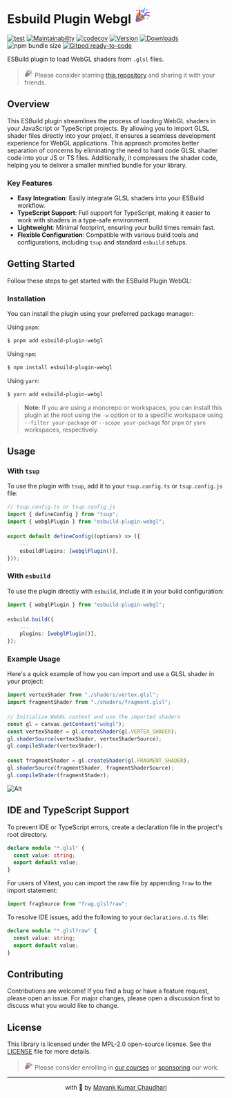 # Esbuild Plugin Webgl <img src="https://github.com/react18-tools/esbuild-plugin-webgl/blob/main/popper.png?raw=true" style="height: 40px"/>

[![test](https://github.com/react18-tools/esbuild-plugin-webgl/actions/workflows/test.yml/badge.svg)](https://github.com/react18-tools/esbuild-plugin-webgl/actions/workflows/test.yml) [![Maintainability](https://api.codeclimate.com/v1/badges/c2532ae011e53b1bf011/maintainability)](https://codeclimate.com/github/react18-tools/esbuild-plugin-webgl/maintainability) [![codecov](https://codecov.io/gh/react18-tools/esbuild-plugin-webgl/graph/badge.svg)](https://codecov.io/gh/react18-tools/esbuild-plugin-webgl) [![Version](https://img.shields.io/npm/v/esbuild-plugin-webgl.svg?colorB=green)](https://www.npmjs.com/package/esbuild-plugin-webgl) [![Downloads](https://img.jsdelivr.com/img.shields.io/npm/d18m/esbuild-plugin-webgl.svg)](https://www.npmjs.com/package/esbuild-plugin-webgl) ![npm bundle size](https://img.shields.io/bundlephobia/minzip/esbuild-plugin-webgl) [![Gitpod ready-to-code](https://img.shields.io/badge/Gitpod-ready--to--code-blue?logo=gitpod)](https://gitpod.io/from-referrer/)

ESBuild plugin to load WebGL shaders from `.glsl` files.

> <img src="https://github.com/react18-tools/esbuild-plugin-webgl/blob/main/popper.png?raw=true" style="height: 20px"/> Please consider starring [this repository](https://github.com/react18-tools/esbuild-plugin-webgl) and sharing it with your friends.

## Overview

This ESBuild plugin streamlines the process of loading WebGL shaders in your JavaScript or TypeScript projects. By allowing you to import GLSL shader files directly into your project, it ensures a seamless development experience for WebGL applications. This approach promotes better separation of concerns by eliminating the need to hard code GLSL shader code into your JS or TS files. Additionally, it compresses the shader code, helping you to deliver a smaller minified bundle for your library.

### Key Features

- **Easy Integration**: Easily integrate GLSL shaders into your ESBuild workflow.
- **TypeScript Support**: Full support for TypeScript, making it easier to work with shaders in a type-safe environment.
- **Lightweight**: Minimal footprint, ensuring your build times remain fast.
- **Flexible Configuration**: Compatible with various build tools and configurations, including `tsup` and standard `esbuild` setups.

## Getting Started

Follow these steps to get started with the ESBuild Plugin WebGL:

### Installation

You can install the plugin using your preferred package manager:

Using `pnpm`:

```bash
$ pnpm add esbuild-plugin-webgl
```

Using `npm`:

```bash
$ npm install esbuild-plugin-webgl
```

Using `yarn`:

```bash
$ yarn add esbuild-plugin-webgl
```

> **Note**: If you are using a monorepo or workspaces, you can install this plugin at the root using the `-w` option or to a specific workspace using `--filter your-package` or `--scope your-package` for `pnpm` or `yarn` workspaces, respectively.

## Usage

### With `tsup`

To use the plugin with `tsup`, add it to your `tsup.config.ts` or `tsup.config.js` file:

```ts
// tsup.config.ts or tsup.config.js
import { defineConfig } from "tsup";
import { webglPlugin } from "esbuild-plugin-webgl";

export default defineConfig((options) => ({
    ...
    esbuildPlugins: [webglPlugin()],
}));
```

### With `esbuild`

To use the plugin directly with `esbuild`, include it in your build configuration:

```ts
import { webglPlugin } from "esbuild-plugin-webgl";

esbuild.build({
    ...
    plugins: [webglPlugin()],
});
```

### Example Usage

Here's a quick example of how you can import and use a GLSL shader in your project:

```ts
import vertexShader from "./shaders/vertex.glsl";
import fragmentShader from "./shaders/fragment.glsl";

// Initialize WebGL context and use the imported shaders
const gl = canvas.getContext("webgl");
const vertexShader = gl.createShader(gl.VERTEX_SHADER);
gl.shaderSource(vertexShader, vertexShaderSource);
gl.compileShader(vertexShader);

const fragmentShader = gl.createShader(gl.FRAGMENT_SHADER);
gl.shaderSource(fragmentShader, fragmentShaderSource);
gl.compileShader(fragmentShader);
```

![Alt](https://repobeats.axiom.co/api/embed/a1fadcf8aa3054acff5d430c970af9e61254da5c.svg "Repobeats analytics image")

## IDE and TypeScript Support

To prevent IDE or TypeScript errors, create a declaration file in the project's root directory.

```ts
declare module "*.glsl" {
  const value: string;
  export default value;
}
```

For users of Vitest, you can import the raw file by appending `?raw` to the import statement:

```ts
import fragSource from "frag.glsl?raw";
```

To resolve IDE issues, add the following to your `declarations.d.ts` file:

```ts
declare module "*.glsl?raw" {
  const value: string;
  export default value;
}
```

## Contributing

Contributions are welcome! If you find a bug or have a feature request, please open an issue. For major changes, please open a discussion first to discuss what you would like to change.

## License

This library is licensed under the MPL-2.0 open-source license. See the [LICENSE](LICENSE) file for more details.

> <img src="https://github.com/react18-tools/esbuild-plugin-webgl/blob/main/popper.png?raw=true" style="height: 20px"/> Please consider enrolling in [our courses](https://mayank-chaudhari.vercel.app/courses) or [sponsoring](https://github.com/sponsors/mayank1513) our work.

<hr />

<p align="center" style="text-align:center">with 💖 by <a href="https://mayank-chaudhari.vercel.app" target="_blank">Mayank Kumar Chaudhari</a></p>
